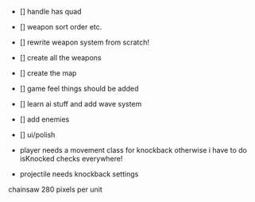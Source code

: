 - [] handle has quad
- [] weapon sort order etc.
- [] rewrite weapon system from scratch!
- [] create all the weapons
- [] create the map
- [] game feel things should be added
- [] learn ai stuff and add wave system
- [] add enemies
- [] ui/polish

- player needs a movement class for knockback otherwise i have to do isKnocked checks everywhere!
- projectile needs knockback settings


chainsaw 280 pixels per unit
